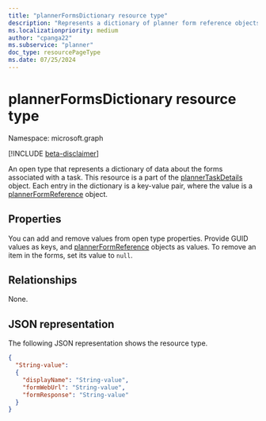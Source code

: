 ```yaml
---
title: "plannerFormsDictionary resource type"
description: "Represents a dictionary of planner form reference objects for a task."
ms.localizationpriority: medium
author: "cpanga22"
ms.subservice: "planner"
doc_type: resourcePageType
ms.date: 07/25/2024
---
```


# plannerFormsDictionary resource type

Namespace: microsoft.graph

[!INCLUDE [beta-disclaimer](../../includes/beta-disclaimer.md)]

An open type that represents a dictionary of data about the forms associated with a task. This resource is a part of the [plannerTaskDetails](plannertaskdetails.md) object. Each entry in the dictionary is a key-value pair, where the value is a [plannerFormReference](plannerformreference.md) object.


## Properties
You can add and remove values from open type properties. Provide GUID values as keys, and [plannerFormReference](plannerformreference.md) objects as values. To remove an item in the forms, set its value to `null`.

## Relationships

None.

## JSON representation

The following JSON representation shows the resource type.

<!-- {
  "blockType": "resource",
  "@odata.type": "microsoft.graph.plannerFormsDictionary"
}-->

```json
{
  "String-value":
  {
    "displayName": "String-value",
    "formWebUrl": "String-value",
    "formResponse": "String-value"
  }
}

```

